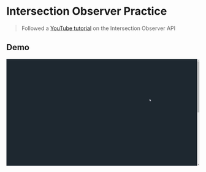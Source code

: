 # Intersection Observer Practice
> Followed a [YouTube tutorial](https://www.youtube.com/watch?v=_5Bu3JY-ZHc&t=86s) on the Intersection Observer API


## Demo
![Intersection Observer](./images/intersectionObserver.gif)